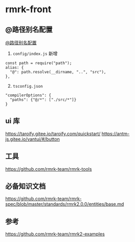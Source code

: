 # rmrk-front

## @路径别名配置

[@路径别名配置](https://taro-docs.jd.com/taro/docs/config-detail#alias)

1. `config/index.js` 新增

```
const path = require("path");
alias: {
  "@": path.resolve(__dirname, "..", "src"),
},
```

2. `tsconfig.json`

```
"compilerOptions": {
  "paths": {"@/*": ["./src/*"]}
}
```

## ui 库

https://taroify.gitee.io/taroify.com/quickstart/
https://antm-js.gitee.io/vantui/#/button

## 工具

https://github.com/rmrk-team/rmrk-tools

## 必备知识文档

https://github.com/rmrk-team/rmrk-spec/blob/master/standards/rmrk2.0.0/entities/base.md

## 参考

https://github.com/rmrk-team/rmrk2-examples
